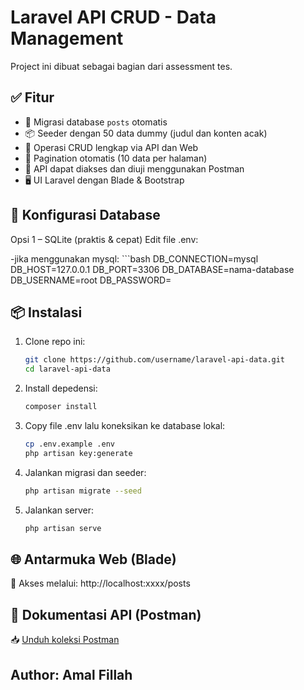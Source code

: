 # Laravel API CRUD - Data Management

Project ini dibuat sebagai bagian dari assessment tes.

## ✅ Fitur
- 🔧 Migrasi database `posts` otomatis
- 📦 Seeder dengan 50 data dummy (judul dan konten acak)
- 🔄 Operasi CRUD lengkap via API dan Web
- 📄 Pagination otomatis (10 data per halaman)
- 🧪 API dapat diakses dan diuji menggunakan Postman
- 🖥️ UI Laravel dengan Blade & Bootstrap

## 📂 Konfigurasi Database
Opsi 1 – SQLite (praktis & cepat)
Edit file .env:

-jika menggunakan mysql:
    ```bash
    DB_CONNECTION=mysql
    DB_HOST=127.0.0.1
    DB_PORT=3306
    DB_DATABASE=nama-database
    DB_USERNAME=root
    DB_PASSWORD=

## 📦 Instalasi

1. Clone repo ini:
   ```bash
   git clone https://github.com/username/laravel-api-data.git
   cd laravel-api-data
2. Install depedensi:
   ```bash
   composer install
3. Copy file .env lalu koneksikan ke database lokal:
   ```bash
   cp .env.example .env
   php artisan key:generate
4. Jalankan migrasi dan seeder:
   ```bash
   php artisan migrate --seed
5. Jalankan server:
   ```bash
   php artisan serve

## 🌐 Antarmuka Web (Blade)
📍 Akses melalui: http://localhost:xxxx/posts

## 🧪 Dokumentasi API (Postman)
📥 [Unduh koleksi Postman](./API.postman_collection.json)

## Author: Amal Fillah
